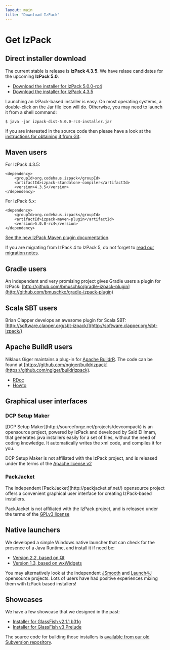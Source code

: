 ```yaml
---
layout: main
title: "Download IzPack"
---
```


<div class="page-header">
  <h1>Get IzPack</h1>
</div>

## Direct installer download

The current stable is release is **IzPack 4.3.5**.
We have relase candidates for the upcoming **IzPack 5.0**.

* [Download the installer for IzPack 5.0.0-rc4](http://dist.codehaus.org/izpack/releases/5.0.0-rc4/izpack-dist-5.0.0-rc4.jar)
* [Download the installer for IzPack 4.3.5](http://dist.codehaus.org/izpack/releases/4.3.5/IzPack-install-4.3.5.jar)

Launching an IzPack-based installer is easy. On most operating systems, a double-click on the Jar file icon will do. Otherwise, you may need to launch it from a shell command:

    $ java -jar izpack-dist-5.0.0-rc4-installer.jar

If you are interested in the source code then please have a look at the [instructions for obtaining it from Git](/developers/).

## Maven users

For IzPack 4.3.5:

    <dependency>
        <groupId>org.codehaus.izpack</groupId>
        <artifactId>izpack-standalone-compiler</artifactId>
        <version>4.3.5</version>
    </dependency>

For IzPack 5.x:

    <dependency>
        <groupId>org.codehaus.izpack</groupId>
        <artifactId>izpack-maven-plugin</artifactId>
        <version>5.0.0-rc4</version>
    </dependency>

[See the new IzPack Maven plugin documentation](http://izpack.codehaus.org/izpack-maven-plugin/).

If you are migrating from IzPack 4 to IzPack 5, do not forget to [read our migration notes](http://docs.codehaus.org/display/IZPACK/Upgrading+Existing+Installers+from+IzPack+4.x+to+5.0).

## Gradle users

An independent and very promising project gives Gradle users a plugin for IzPack: [http://github.com/bmuschko/gradle-izpack-plugin](http://github.com/bmuschko/gradle-izpack-plugin)

## Scala SBT users

Brian Clapper develops an awesome plugin for Scala SBT: [http://software.clapper.org/sbt-izpack/](http://software.clapper.org/sbt-izpack/)

## Apache BuildR users

Niklaus Giger maintains a plug-in for [Apache BuildrR](http://buildr.apache.org/). The code can be found at [https://github.com/ngiger/buildrizpack](https://github.com/ngiger/buildrizpack).

* [RDoc](http://ngiger.dyndns.org/jenkins/job/buildrizpack/lastSuccessfulBuild/artifact/rdoc/README_rdoc.html)
* [Howto](https://cwiki.apache.org/confluence/display/BUILDR/How+to+build+an+IzPack+installer)

## Graphical user interfaces

<h3>DCP Setup Maker</h3>
[DCP Setup Maker](http://sourceforge.net/projects/devcompack) is an opensource project, powered by IzPack and developed by Said El Imam,
that generates java installers easily for a set of files, without the need of coding knowledge.
It automatically writes the xml code, and compiles it for you.

DCP Setup Maker is not affiliated with the IzPack project, and is released under the terms of the [Apache license v2](http://www.apache.org/licenses/LICENSE-2.0.html)

<h3>PackJacket</h3>
The independent [PackJacket](http://packjacket.sf.net/) opensource project offers a convenient graphical user interface for creating IzPack-based installers.

PackJacket is not affiliated with the IzPack project, and is released under the terms of the [GPLv3 license](http://www.gnu.org/licenses/gpl.html)

## Native launchers

We developed a simple Windows native launcher that can check for the presence of a Java Runtime, and install it if need be:

* [Version 2.2, based on Qt](http://dist.codehaus.org/izpack/native-launcher/izpack-launcher-2.2.zip)
* [Version 1.3, based on wxWidgets](http://dist.codehaus.org/izpack/native-launcher/izpack-launcher-1.3.zip)

You may alternatively look at the independent [JSmooth](http://jsmooth.sourceforge.net/) and [Launch4J](http://launch4j.sourceforge.net/) opensource projects. Lots of users have had positive experiences mixing them with IzPack based installers!

## Showcases

We have a few showcase that we designed in the past:

* [Installer for GlassFish v2.1.1 b31g](http://dist.codehaus.org/izpack/showcases/glassfish-install-v2.1.1-b31g.jar)
* [Installer for GlassFish v3 Prelude](http://dist.codehaus.org/izpack/showcases/glassfish-v3-prelude-install.jar)

The source code for building those installers is [available from our old Subversion repository](http://svn.codehaus.org/izpack-svn/izpack-showcases/).
